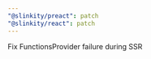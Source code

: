 ```yaml
---
"@slinkity/preact": patch
"@slinkity/react": patch
---
```


Fix FunctionsProvider failure during SSR
